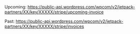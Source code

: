 Upcoming: https://public-api.wordpress.com/wpcom/v2/jetpack-partners/XX/key/XXXXX/stripe/upcoming-invoice

Past: https://public-api.wordpress.com/wpcom/v2/jetpack-partners/XX/key/XXXXX/stripe/invoices